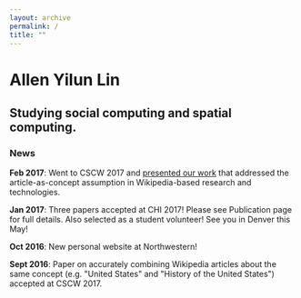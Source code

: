 ```yaml
---
layout: archive
permalink: /
title: ""
---
```

<div class="page-lead" style="background-image:url({{ site.baseurl }}/~ylo3469/images/header_image.jpg)">
  <div class="wrap page-lead-content">
    <h1>Allen Yilun Lin</h1>
    <h2>Studying social computing and spatial computing.</h2>
  </div>
</div>

### News
**Feb 2017**: Went to CSCW 2017 and [presented our work](https://twitter.com/WikiResearch/status/837025691845550081) that addressed the article-as-concept assumption in Wikipedia-based research and technologies.

**Jan 2017**: Three papers accepted at CHI 2017! Please see Publication page for full details. Also selected as a student volunteer! See you in Denver this May!

**Oct 2016**: New personal website at Northwestern!

**Sept 2016**: Paper on accurately combining Wikipedia articles about the same concept (e.g. "United States" and "History of the United States") accepted at CSCW 2017. 
